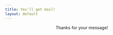 ```yaml
---
title: You'll get mail!
layout: default
---
```


<div style="text-align: center;">
  Thanks for your message!
</div>
